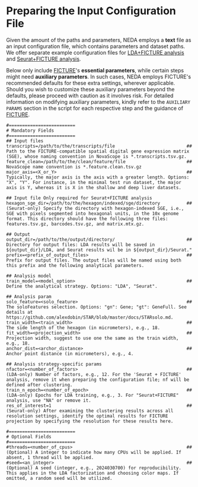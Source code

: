 # Preparing the Input Configuration File

Given the amount of the paths and parameters, NEDA employs a **text** file as an input configuration file, which contains parameters and dataset paths. We offer separate example configuration files for [LDA+FICTURE analysis](https://github.com/seqscope/NovaScope-exemplary-downstream-analysis/blob/main/config_job/input_config_lda.txt) and [Seurat+FICTURE analysis](https://github.com/seqscope/NovaScope-exemplary-downstream-analysis/blob/main/config_job/input_config_seurat.txt). 

Below only include [FICTURE](https://github.com/seqscope/ficture/tree/protocol)'s **essential parameters**, while certain steps might need **auxiliary parameters**. In such cases, NEDA employs FICTURE's recommended defaults for these extra settings, wherever applicable. Should you wish to customize these auxiliary parameters beyond the defaults, please proceed with caution as it involves risk. For detailed information on modifying auxiliary parameters, kindly refer to the `AUXILIARY PARAMS` section in the script for each respective step and the guidance of [FICTURE](https://github.com/seqscope/ficture/tree/protocol).

```
#=========================
# Mandatory Fields
#=========================
## Input files
transcripts=/path/to/the/transcripts/file                           ## Path to the FICTURE-compatible spatial digital gene expression matrix (SGE), whose naming convention in NovaScope is *.transcripts.tsv.gz.
feature_clean=/path/to/the/clean/feature/file                       ## NovaScope name convention is *.feature.clean.tsv.gz
major_axis=<X_or_Y>                                                 ## Typically, the major axis is the axis with a greater length. Options: "X", "Y". For instance, in the minimal test run dataset, the major axis is Y, whereas it is X in the shallow and deep liver datasets.

## Input file Only required for Seurat+FICTURE analysis
hexagon_sge_dir=/path/to/the/hexagon/indexed/sge/directory          ## (Seurat-only) Specify the directory with hexagon-indexed SGE, i.e., SGE with pixels segmented into hexagonal units, in the 10x genome format. This directory should have the following three files: features.tsv.gz, barcodes.tsv.gz, and matrix.mtx.gz.

## Output 
output_dir=/path/to/the/output/directory/                           ## Directory for output files: LDA results will be saved in ${output_dir}/LDA, and Seurat results wil be in ${output_dir}/Seurat."
prefix=<prefix_of_output_files>                                     ## Prefix for output files. The output files will be named using both this prefix and the following analytical parameters.

## Analysis model
train_model=<model_option>                                          ## Define the analytical strategy. Options: "LDA", "Seurat".

## Analysis param
solo_feature=<solo_feature>                                         ## The soloFeatures selection. Options: "gn": Gene; "gt": GeneFull. See details at https://github.com/alexdobin/STAR/blob/master/docs/STARsolo.md.
train_width=<train_width>                                           ## The side length of the hexagon (in micrometers), e.g., 18.
fit_width=<projection_width>                                        ## Projection width, suggest to use one the same as the train width, e.g., 18.
anchor_dist=<archor_distance>                                       ## Anchor point distance (in micrometers), e.g., 4.

## Analysis strategy-specific params
nfactor=<number_of_factors>                                         ## (LDA-only) Number of factors, e.g., 12. For the 'Seurat + FICTURE' analysis, remove it when preparing the configuration file; nf will be defined after clustering.
train_n_epoch=<number_of_epoch>                                     ## (LDA-only) Epochs for LDA training, e.g., 3. For "Seurat+FICTURE" analysis, use "NA" or remove it.
res_of_interest=1                                                   ## (Seurat-only) After examining the clustering results across all resolution settings, identify the optimal results for FICTURE projection by specifying the resolution for these results here.

#=========================
# Optional Fields
#=========================
#threads=<number_of_cpus>                                           ## (Optional) A integer to indicate how many CPUs will be applied. If absent, 1 thread will be applied.
#seed=<an_integer>                                                  ## (Optional) A seed (integer, e.g., 2024030700) for reproducibility. This applies in the LDA factorization and choosing color maps. If omitted, a random seed will be utilized.

```


